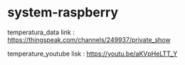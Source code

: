 # system-raspberry

temperatura_data link : https://thingspeak.com/channels/249937/private_show

temperature_youtube lisk : https://youtu.be/aKVpHeLTT_Y
